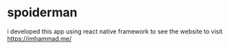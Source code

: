 # spoiderman
i developed this app using react native  framework to see the website to visit https://imhammad.me/
